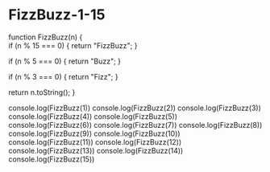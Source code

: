 # FizzBuzz-1-15
function FizzBuzz(n) {  
   if (n % 15 === 0) {
   return "FizzBuzz";
}

if (n % 5 === 0) {
  return "Buzz";
}

if (n % 3 === 0) {
  return "Fizz";
}

return n.toString();
}

console.log(FizzBuzz(1))
console.log(FizzBuzz(2))
console.log(FizzBuzz(3))
console.log(FizzBuzz(4))
console.log(FizzBuzz(5))
console.log(FizzBuzz(6))
console.log(FizzBuzz(7))
console.log(FizzBuzz(8))
console.log(FizzBuzz(9))
console.log(FizzBuzz(10))
console.log(FizzBuzz(11))
console.log(FizzBuzz(12))
console.log(FizzBuzz(13))
console.log(FizzBuzz(14))
console.log(FizzBuzz(15))
